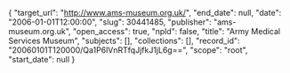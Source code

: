 {
  "target_url": "http://www.ams-museum.org.uk/", 
  "end_date": null, 
  "date": "2006-01-01T12:00:00", 
  "slug": 30441485, 
  "publisher": "ams-museum.org.uk", 
  "open_access": true, 
  "npld": false, 
  "title": "Army Medical Services Museum", 
  "subjects": [], 
  "collections": [], 
  "record_id": "20060101T120000/Qa1P6lVnRTfqJjfkJ1jL6g==", 
  "scope": "root", 
  "start_date": null
}

